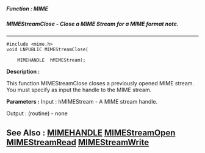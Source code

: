 ##### Function : MIME
##### MIMEStreamClose - Close a MIME Stream for a MIME format note.
---
```
#include <mime.h>
void LNPUBLIC MIMEStreamClose(

	MIMEHANDLE  hMIMEStream);
```
**Description :**

This function MIMEStreamClose closes a previously opened MIME stream.  You must 
specify as input the handle to the MIME stream.


**Parameters :**
Input :
hMIMEStream  -  A MIME stream handle.

Output :
(routine)  -  none



**See Also :**
[MIMEHANDLE](/domino-c-api-docs/reference/Data/MIMEHANDLE)
[MIMEStreamOpen](/domino-c-api-docs/reference/Func/MIMEStreamOpen)
[MIMEStreamRead](/domino-c-api-docs/reference/Func/MIMEStreamRead)
[MIMEStreamWrite](/domino-c-api-docs/reference/Func/MIMEStreamWrite)
---

